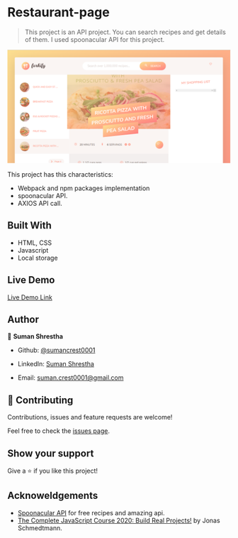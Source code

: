 # Restaurant-page

> This project is an API project. You can search recipes and get details of them. I used spoonacular API for this project.

![screenshot](dist/img/screenshot.png)

This project has this characteristics:
  - Webpack and npm packages implementation
  - spoonacular API.
  - AXIOS API call.
## Built With

- HTML, CSS
- Javascript
- Local storage

## Live Demo

[Live Demo Link](https://sumancrest0001.github.io/recipe-API/)

## Author

👤 **Suman Shrestha**

- Github: [@sumancrest0001](https://github.com/sumancrest0001)

- LinkedIn: [Suman Shrestha](https://www.linkedin.com/in/suman-shrestha0001/)

- Email: suman.crest0001@gmail.com

## 🤝 Contributing

Contributions, issues and feature requests are welcome!

Feel free to check the [issues page](https://github.com/sumancrest0001/recipe-API/issues).

## Show your support
Give a ⭐️ if you like this project!

## Acknoweldgements
- [Spoonacular API](https://spoonacular.com/food-api) for free recipes and amazing api.
- [The Complete JavaScript Course 2020: Build Real Projects!](https://www.udemy.com/course/the-complete-javascript-course/)  by Jonas Schmedtmann.